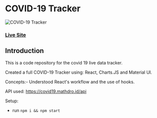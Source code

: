 # COVID-19 Tracker
![COVID-19 Tracker](https://i.ibb.co/X87BqVY/Screenshot-2020-04-13-at-10-14-58.png)

### [Live Site](https://covid19statswebsite.netlify.com/)

## Introduction
This is a code repository for the covid 19 live data tracker. 

Created a full COVID-19 Tracker  using: React, Charts.JS and Material UI.

Concepts:- Understood React's workflow and the use of hooks.

API used: https://covid19.mathdro.id/api

Setup:
- run ```npm i && npm start```
